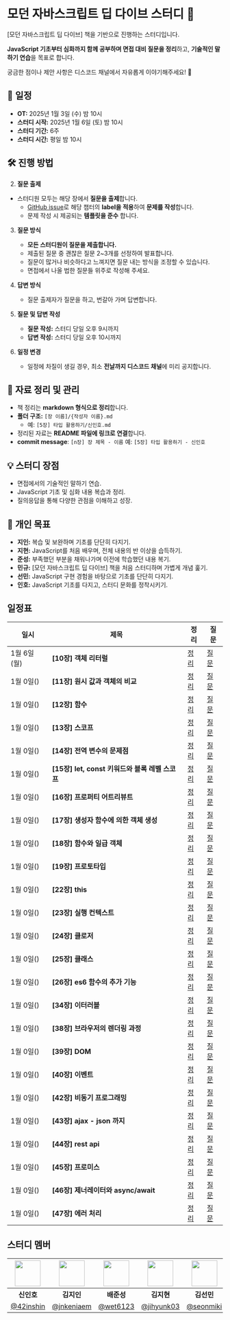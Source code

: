# 모던 자바스크립트 딥 다이브 스터디 🚀

[모던 자바스크립트 딥 다이브] 책을 기반으로 진행하는 스터디입니다.

**JavaScript 기초부터 심화까지 함께 공부하며 면접 대비 질문을 정리**하고, **기술적인 말하기 연습**을 목표로 합니다.

궁금한 점이나 제안 사항은 디스코드 채널에서 자유롭게 이야기해주세요! 🎉

## 📅 일정

- **OT:** 2025년 1월 3일 (수) 밤 10시
- **스터디 시작:** 2025년 1월 6일 (토) 밤 10시
- **스터디 기간:** 6주
- **스터디 시간:** 평일 밤 10시


## 🛠 진행 방법

2. **질문 출제**
  - 스터디원 모두는 해당 장에서 **질문을 출제**합니다.
    - [GitHub issue](https://github.com/Frontend-Gang-Study/modern-javascript-deep-dive/issues)로 해당 챕터의 **label을 적용**하여 **문제를 작성**합니다.
    - 문제 작성 시 제공되는 **템플릿을 준수** 합니다.

3. **질문 방식**
   - **모든 스터디원이 질문을 제출합니다.**
   - 제출된 질문 중 괜찮은 질문 2~3개를 선정하여 발표합니다.
   - 질문이 많거나 비슷하다고 느껴지면 질문 내는 방식을 조정할 수 있습니다.
   - 면접에서 나올 법한 질문들 위주로 작성해 주세요.

4. **답변 방식**
   - 질문 출제자가 질문을 하고, 번갈아 가며 답변합니다.

5. **질문 및 답변 작성**
   - **질문 작성:** 스터디 당일 오후 9시까지
   - **답변 작성:** 스터디 당일 오후 10시까지

6. **일정 변경**
   - 일정에 차질이 생길 경우, 최소 **전날까지 디스코드 채널**에 미리 공지합니다.


## 📖 자료 정리 및 관리

- 책 정리는 **markdown 형식으로 정리**합니다.
- **폴더 구조:** `[장 이름]/{작성자 이름}.md`
  - 예: `[5장] 타입 활용하기/신인호.md`
- 정리된 자료는 **README 파일에 링크로 연결**합니다.
- **commit message**: `[n장] 장 제목 - 이름`
  예: `[5장] 타입 활용하기 - 신인호`

## 💡 스터디 장점

- 면접에서의 기술적인 말하기 연습.
- JavaScript 기초 및 심화 내용 복습과 정리.
- 질의응답을 통해 다양한 관점을 이해하고 성장.


## 🎯 개인 목표

- **지인:** 복습 및 보완하며 기초를 단단히 다지기.
- **지현:** JavaScript를 처음 배우며, 전체 내용의 반 이상을 습득하기.
- **준성:** 부족했던 부분을 채워나가며 이전에 학습했던 내용 복기.
- **민규:** [모던 자바스크립트 딥 다이브] 책을 처음 스터디하며 가볍게 개념 훑기.
- **선민:** JavaScript 구현 경험을 바탕으로 기초를 단단히 다지기.
- **인호:** JavaScript 기초를 다지고, 스터디 문화를 정착시키기.


## 일정표

| 일시         | 제목                                  | 정리      | 질문      |
|--------------|---------------------------------------|-----------|-----------|
| 1월 6일(월)    | **[10장] 객체 리터럴**                  | [정리](https://github.com/Frontend-Gang-Study/modern-javascript-deep-dive/tree/main/%5B10%EC%9E%A5%5D%20%EA%B0%9D%EC%B2%B4%20%EB%A6%AC%ED%84%B0%EB%9F%B4)  | [질문](https://github.com/Frontend-Gang-Study/modern-javascript-deep-dive/issues?q=label:%22%5B10%EC%9E%A5%5D+%EA%B0%9D%EC%B2%B4+%EB%A6%AC%ED%84%B0%EB%9F%B4%22+)  |
| 1월 0일()    | **[11장] 원시 값과 객체의 비교**        | [정리]()  | [질문]()  |
| 1월 0일()    | **[12장] 함수**                         | [정리]()  | [질문]()  |
| 1월 0일()    | **[13장] 스코프**                       | [정리]()  | [질문]()  |
| 1월 0일()    | **[14장] 전역 변수의 문제점**           | [정리]()  | [질문]()  |
| 1월 0일()    | **[15장] let, const 키워드와 블록 레벨 스코프** | [정리]()  | [질문]()  |
| 1월 0일()    | **[16장] 프로퍼티 어트리뷰트**          | [정리]()  | [질문]()  |
| 1월 0일()    | **[17장] 생성자 함수에 의한 객체 생성** | [정리]()  | [질문]()  |
| 1월 0일()    | **[18장] 함수와 일급 객체**             | [정리]()  | [질문]()  |
| 1월 0일()    | **[19장] 프로토타입**                   | [정리]()  | [질문]()  |
| 1월 0일()    | **[22장] this**                         | [정리]()  | [질문]()  |
| 1월 0일()    | **[23장] 실행 컨텍스트**                | [정리]()  | [질문]()  |
| 1월 0일()    | **[24장] 클로저**                       | [정리]()  | [질문]()  |
| 1월 0일()    | **[25장] 클래스**                       | [정리]()  | [질문]()  |
| 1월 0일()    | **[26장] es6 함수의 추가 기능**         | [정리]()  | [질문]()  |
| 1월 0일()    | **[34장] 이터러블**                     | [정리]()  | [질문]()  |
| 1월 0일()    | **[38장] 브라우저의 렌더링 과정**       | [정리]()  | [질문]()  |
| 1월 0일()    | **[39장] DOM**                          | [정리]()  | [질문]()  |
| 1월 0일()    | **[40장] 이벤트**                       | [정리]()  | [질문]()  |
| 1월 0일()    | **[42장] 비동기 프로그래밍**            | [정리]()  | [질문]()  |
| 1월 0일()    | **[43장] ajax - json 까지**             | [정리]()  | [질문]()  |
| 1월 0일()    | **[44장] rest api**                     | [정리]()  | [질문]()  |
| 1월 0일()    | **[45장] 프로미스**                     | [정리]()  | [질문]()  |
| 1월 0일()    | **[46장] 제너레이터와 async/await**     | [정리]()  | [질문]()  |
| 1월 0일()    | **[47장] 에러 처리**                    | [정리]()  | [질문]()  |


## 스터디 멤버

| <img width="60px" src="https://avatars.githubusercontent.com/u/72684256?v=4"> | <img width="60px" src="https://avatars.githubusercontent.com/u/80810728?v=4"> | <img width="60px" src="https://avatars.githubusercontent.com/u/61536153?v=4"> | <img width="60px" src="https://avatars.githubusercontent.com/u/117818958?v=4"> | <img width="60px" src="https://avatars.githubusercontent.com/u/127717117?v=4"> | <img width="60px" src="https://avatars.githubusercontent.com/u/117568075?v=4"> |
|:---:|:---:|:---:|:---:|:---:|:---:|
| **신인호** | **김지인** | **배준성** | **김지현** | **김선민** | **유민규** |
| [@42inshin](https://github.com/42inshin) | [@jnkeniaem](https://github.com/jnkeniaem) | [@wet6123](https://github.com/wet6123) | [@jihyunk03](https://github.com/jihyunk03) | [@seonmiki](https://github.com/seonmiki) | [@Minkyu01](https://github.com/Minkyu01) |


